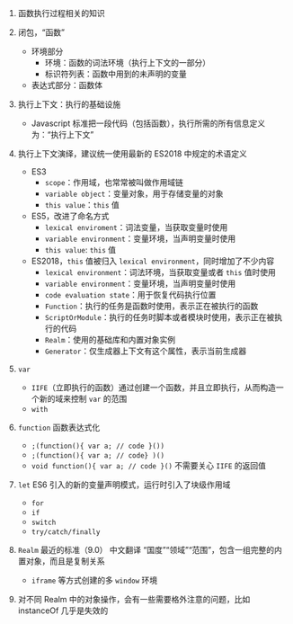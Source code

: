1. 函数执行过程相关的知识
2. 闭包，“函数”
   - 环境部分
     - 环境：函数的词法环境（执行上下文的一部分）
     - 标识符列表：函数中用到的未声明的变量
   - 表达式部分：函数体
3. 执行上下文：执行的基础设施
   - Javascript 标准把一段代码（包括函数），执行所需的所有信息定义为：“执行上下文”
4. 执行上下文演绎，建议统一使用最新的 ES2018 中规定的术语定义
   - ES3
     - `scope`：作用域，也常常被叫做作用域链
     - `variable object`：变量对象，用于存储变量的对象
     - `this value`：`this` 值
   - ES5，改进了命名方式
     - `lexical enviroment`：词法变量，当获取变量时使用
     - `variable environment`：变量环境，当声明变量时使用
     - `this value`: `this` 值
   - ES2018，`this` 值被归入 `lexical environment`，同时增加了不少内容
     - `lexical environment`：词法环境，当获取变量或者 `this` 值时使用
     - `variable environment`：变量环境，当声明变量时使用
     - `code evaluation state`：用于恢复代码执行位置
     - `Function`：执行的任务是函数时使用，表示正在被执行的函数
     - `ScriptOrModule`：执行的任务时脚本或者模块时使用，表示正在被执行的代码
     - `Realm`：使用的基础库和内置对象实例
     - `Generator`：仅生成器上下文有这个属性，表示当前生成器
5. `var`
   - `IIFE`（立即执行的函数）通过创建一个函数，并且立即执行，从而构造一个新的域来控制 `var` 的范围
   - `with`
6. `function` 函数表达式化
   - `;(function(){ var a; // code }())`
   - `;(function(){ var a; // code} )()`
   - `void function(){ var a; // code }()` 不需要关心 `IIFE` 的返回值

7. `let` ES6 引入的新的变量声明模式，运行时引入了块级作用域
   - `for`
   - `if`
   - `switch`
   - `try/catch/finally`
8. `Realm` 最近的标准（9.0） 中文翻译 “国度”“领域”“范围”，包含一组完整的内置对象，而且是复制关系
   - `iframe` 等方式创建的多 `window` 环境 
9. 对不同 Realm 中的对象操作，会有一些需要格外注意的问题，比如 instanceOf 几乎是失效的


